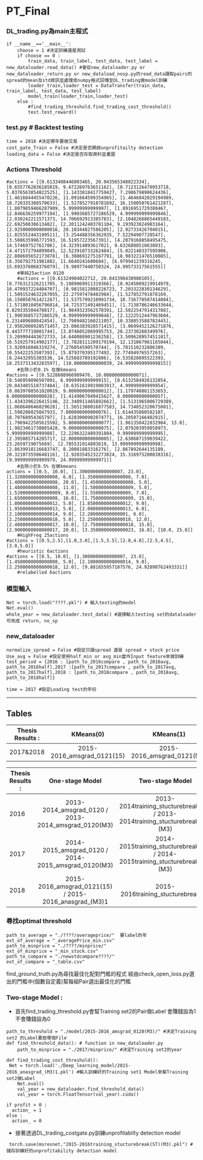 # PT_Final

### DL_trading.py為main主程式
```
if __name__=='__main__':
    choose = 1 #決定訓練還是測試
    if choose == 0 :
        train_data, train_label, test_data, test_label = new_dataloader.read_data() #會從new_dataloader.py or new_dataloader_return.py or new_dataload_nosp.py的read_data讀取pairs的spread的mean及std資訊並處理成numpy格式回傳至DL_trading做model訓練
        loader_train,loader_test = DataTransfer(train_data, train_label, test_data, test_label)
        model_train(loader_train,loader_test)
    else :
        #find_trading_threshold.find_trading_cost_threshold()
        test.test_reward()
```


### test.py # Backtest testing
```
time = 2018 #決定哪年要做交易
cost_gate_Train = False #決定是否開啟unprofitailty detection
loading_data = False #決定是否存取資料並畫圖
```
### Actions Threshold
```
#actions = [[0.6133408446003465, 20.043565348022334], [0.6557762836185819, 9.672269763651162], [0.7123126470953718, 5.0376563854822525], [1.1433818417759427, 7.290679890624436], [1.4616844455470226, 11.091664599354965], [1.4646842029194989, 18.720335308570633], [1.5278527918781692, 16.150050761421287], [1.8079859466287909, 5.99999999999997], [1.8916951729380467, 12.846636259977194], [1.9903685727286529, 4.999999999999846], [2.030242211571373, 14.706692913385783], [2.1048266865449103, 22.69250838613482], [2.2011242403781104, 9.193923024983164], [2.9250000000000016, 20.10344827586205], [2.927334267040151, 11.825552443199511], [3.254488356362935, 7.52294907720547], [3.508635996771593, 16.51957223567391], [4.2079168858495475, 14.57469752761706], [4.323914893617021, 9.632680851063803], [4.471572794899045, 12.523910733262484], [5.022148337595906, 22.808695652173878], [6.308691275167791, 18.983221476510085], [6.350792751981882, 11.6640241600604], [6.979941239316245, 15.693376068376079], [9.98977440750324, 24.99573317561555]]
    #單純25action 0120
    #actions = [[0.61324904022712, 20.043398430980105], [0.776312126211705, 5.1989069911319366], [0.9245009219914979, 10.470937224404707], [0.9815812088226723, 7.203322830134629], [1.5091524632267055, 22.27597478402984], [1.527852791878169, 16.150050761421287], [1.5375799210991734, 18.736770507414004], [1.5718010456796814, 14.725371491469451], [1.7138786246633644, 8.829335504478017], [1.9849323562570391, 12.502254791431788], [1.9903685727286529, 4.999999999999848], [2.1222512447963604, 6.231409680842454], [2.7909482160211057, 10.338053588782445], [2.9502008928571457, 23.086383928571415], [3.0699452126271876, 8.443777719801744], [3.0746052069995753, 20.23730260349976], [3.209994443672733, 14.640088901236258], [3.5096289574511017, 16.519257914902177], [3.7828111209179194, 12.131067961165044], [3.920916046319274, 7.276054590570744], [5.781510232886389, 10.55422253587393], [5.879370395177493, 22.77494976557263], [6.24432955303536, 14.525683789192806], [6.535820895522393, 18.253731343283597], [10.00000000000039, 24.999999999999815]]
    #去除小於0.1% 在做kmeans
#actions = [[0.5228608966989476, 10.000000000000071], [0.546959896507091, 6.999999999999915], [0.6132584926132854, 20.043485518737484], [0.6351619919003917, 4.99999999999954], [0.8639708561020019, 9.000000000000012], [1.179748881153653, 6.000000000000028], [1.4149067049415627, 8.000000000000057], [1.4343396226415146, 22.348911465892662], [1.5131965006729389, 11.068640646029628], [1.5651308016877583, 14.734852320675081], [1.598206025047933, 7.000000000000076], [1.614435860582107, 18.70768954365797], [1.6283000902074771, 16.20507166482915], [1.7969422505615502, 5.000000000000077], [1.961350422832984, 13.0], [1.9823461730865428, 9.000000000000075], [2.079203959858973, 5.999999999999988], [2.2296322489391804, 9.999999999999995], [2.395085714285717, 12.000000000000005], [2.630607159039422, 23.2659719075669], [2.785531914893619, 13.999999999999998], [2.8639918116683747, 8.20081883316276], [2.867892644135189, 20.321073558648116], [2.9203545232273824, 15.316975200838316], [9.999999999999979, 24.99999999999971]]
    #去除小於0.5% 在做kmeans
actions = [[0.5, 10.0], [1.3000000000000007, 23.0], [1.3200000000000008, 6.0], [1.3500000000000008, 7.0], [1.4000000000000008, 20.0], [1.4500000000000008, 5.0], [1.4800000000000008, 11.0], [1.5000000000000009, 5.0],[1.52000000000000009, 8.0], [1.550000000000009, 7.0], [1.6500000000000008, 16.0], [1.7500000000000009, 15.0], [1.8000000000000012, 5.0], [1.8500000000000012, 9.0], [1.9500000000000013, 5.0], [2.0000000000000013, 6.0], [2.1000000000000014, 9.0], [2.200000000000001, 6.0], [2.2500000000000018, 5.0], [2.2500000000000018, 12.0], [2.4000000000000017, 10.0], [2.7500000000000018, 15.0], [2.9000000000000017, 20.0], [3.3500000000000023, 16.0], [10.0, 25.0]]
    #HighFreq 25actions 
#actions = [[0.5,2.5],[1.0,3.0],[1.5,3.5],[2.0,4.0],[2.5,4.5],[3.0,5.0]]
    #heuristic 6actions
#actions = [[0.5, 10.0], [1.3000000000000007, 23.0], [1.4500000000000008, 5.0], [2.1000000000000014, 9.0], [2.2500000000000018, 12.0], [9.881655957107576, 24.92890762493331]]
    #relabelled 6actions
```
### 模型輸入
```
Net = torch.load("????.pkl") # 輸入testing的model 
Net.eval()
whole_year = new_dataloader.test_data() #選擇輸入testing set的dataloader 可改成 return, no_sp
```

### new_dataloader
```
normalize_spread = False #設定只讀spread 還是 spread + stock price
Use_avg = False #設定使用half_min or avg_min當作Input feature來做訓練
test_period = {2016 : [path_to_2016compare , path_to_2016avg, path_to_2016half],2017 :[path_to_2017compare , path_to_2017avg, path_to_2017half],2018 : [path_to_2018compare , path_to_2018avg, path_to_2018half]}

time = 2017 #設定Loading test的年份

```
---------------------------------------------------------------------------------------------------------------------------------------------
## Tables

| Thesis Results :   | KMeans(0) | KMeans(1) | KMeans(2) | HighFreq |
| ------------- |:-------------:|:-------------:|:-------------:|:-------------:|
| 2017&2018     |  2015-2016_amsgrad_0121(15)  | 2015-2016_amsgrad_0121(M1)   | 2015-2016_amsgrad_0121(M2)    | 2015-2016_anasgrad_(M3)1      |


| Thesis Results :   | One-stage Model |Two-stage Model |
| ------------- |:-------------:|:-------------:|
| 2016      | 2013-2014_amsgrad_0120 / 2013-2014_amsgrad_0120(M3)  |  2013-2014training_stucturebreak(ST) / 2013-2014training_stucturebreak(ST)(M3)  |
| 2017      | 2014-2015_amsgrad_0120 / 2014-2015_amsgrad_0120(M3)    | 2014-2015training_stucturebreak(ST) / 2014-2015training_stucturebreak(ST)(M3)   |
| 2018      | 2015-2016_amsgrad_0121(15) / 2015-2016_anasgrad_(M3)1   | 2015-2016training_stucturebreak.pkl     |



### 尋找optimal threshold 

```
path_to_average = "./????/averageprice/"  要label的年
ext_of_average = "_averagePrice_min.csv" 
path_to_minprice = "./????/minprice/"
ext_of_minprice = "_min_stock.csv"
path_to_compare = "./newstdcompare????/"
ext_of_compare = "_table.csv"
```
find_ground_truth.py為尋找最佳化配對門檻的程式 經由check_open_loss.py選出的門檻中(個數自定義)幫每組Pair選出最佳化的門檻

### Two-stage Model :

* 首先find_trading_threshold.py會幫Training set2的Pair做Label 會賺錢設為1 不會賺錢設為0

```
path_to_threshold = "./model/2015-2016_amsgrad_0120(M3)/" #決定Training set2 的Label要放哪個File
def find_threshold_data(): # function in new_dataloader.py
    path_to_minprice = "./2017/minprice/" #決定Training set2的year
```
```
def find_trading_cost_threshold():
 Net = torch.load('./Deep_learning_model/2015-2016_anasgrad_(M3)1.pkl') #輸入訓練好的Training set1 Model來幫Training set2做Label
    Net.eval()
    val_year = new_dataloader.find_threshold_data()
    val_year = torch.FloatTensor(val_year).cuda()
```
```
if profit > 0 :
  action_ = 1
else :
  action_ = 0
```
* 接著透過DL_trading_costgate.py訓練unprofitabilty detection model
```
 torch.save(msresnet,"2015-2016training_stucturebreak(ST)(M3).pkl") #儲存訓練好的unprofitability detection model
```
